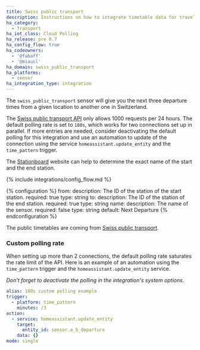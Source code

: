 ```yaml
---
title: Swiss public transport
description: Instructions on how to integrate timetable data for traveling in Switzerland within Home Assistant.
ha_category:
  - Transport
ha_iot_class: Cloud Polling
ha_release: pre 0.7
ha_config_flow: true
ha_codeowners:
  - '@fabaff'
  - '@miaucl'
ha_domain: swiss_public_transport
ha_platforms:
  - sensor
ha_integration_type: integration
---
```


The `swiss_public_transport` sensor will give you the next three departure times from a given location to another one in Switzerland.

The [Swiss public transport API](https://transport.opendata.ch/) only allows 1000 requests per 24 hours. The default polling rate is set to `180s`, which works for two connections set up in parallel. If more entries are needed, consider deactivating the default polling for this integration and use an automation to update of the connection using the service `homeassistant.update_entity` and the `time_pattern` trigger.

The [Stationboard](https://transport.opendata.ch/examples/stationboard.html) website can help to determine the exact name of the start and the end station.

{% include integrations/config_flow.md %}

{% configuration %}
from:
  description: The ID of the station of the start station.
  required: true
  type: string
to:
  description: The ID of the station of the end station.
  required: true
  type: string
name:
  description: The name of the sensor.
  required: false
  type: string
  default: Next Departure
{% endconfiguration %}

The public timetables are coming from [Swiss public transport](https://transport.opendata.ch/).

### Custom polling rate

When setting up more than 2 connections, the default polling rate saturates the rate limit of the API. Here is an example of an automation using the `time_pattern` trigger and the `homeassistant.update_entity` service.

_Don't forget to deactivate the polling in the integration's system options._

```yaml
alias: 180s custom polling example
trigger:
  - platform: time_pattern
    minutes: /3
action:
  - service: homeassistant.update_entity
    target:
      entity_id: sensor.a_b_departure
    data: {}
mode: single
```
